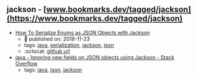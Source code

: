 jackson - [www.bookmarks.dev/tagged/jackson](https://www.bookmarks.dev/tagged/jackson)
---
* [How To Serialize Enums as JSON Objects with Jackson](https://www.baeldung.com/jackson-serialize-enums)
    * :calendar: published on: 2018-11-23
    * tags: [java](../tagged/java.md), [serialization](../tagged/serialization.md), [jackson](../tagged/jackson.md), [json](../tagged/json.md)
    * :octocat: [github url](https://github.com/eugenp/tutorials/tree/master/jackson#readme)
* [java - Ignoring new fields on JSON objects using Jackson - Stack Overflow](https://stackoverflow.com/questions/5455014/ignoring-new-fields-on-json-objects-using-jackson)
    * tags: [java](../tagged/java.md), [json](../tagged/json.md), [jackson](../tagged/jackson.md)
